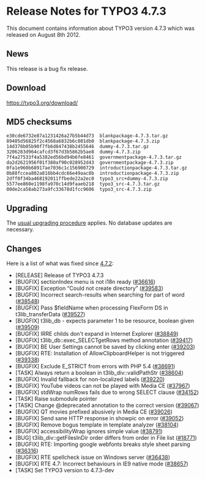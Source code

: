 Release Notes for TYPO3 4.7.3
=============================

This document contains information about TYPO3 version 4.7.3 which was
released on August 8th 2012.

News
----

This release is a bug fix release.

Download
--------

<https://typo3.org/download/>

MD5 checksums
-------------

    e30cde6732e87a1231426a27b5b44d73  blankpackage-4.7.3.tar.gz
    89405d56825f2c4568a6832b6c801db0  blankpackage-4.7.3.zip
    14d378b05b90f7fb6d847438b2455646  dummy-4.7.3.tar.gz
    3206283d964cafcd3f67d3b5862b5ae8  dummy-4.7.3.zip
    7f4a27533f4a5382ed56bd94b6fe8461  governmentpackage-4.7.3.tar.gz
    da2d2621956f01f380af90c028952d43  governmentpackage-4.7.3.zip
    0fa1e960b68917ae7036c1c156900729  introductionpackage-4.7.3.tar.gz
    0b88fccea802a816bb4cdc66e49aac8b  introductionpackage-4.7.3.zip
    2dff0f34ba468192011ffbede22a2ec0  typo3_src+dummy-4.7.3.zip
    5577ee860e1198fa970c14d9faaeb218  typo3_src-4.7.3.tar.gz
    00de2ca58ab273a9fc33678d1fcc9606  typo3_src-4.7.3.zip

Upgrading
---------

The [usual upgrading
procedure](https://docs.typo3.org/typo3cms/InstallationGuide/) applies.
No database updates are necessary.

Changes
-------

Here is a list of what was fixed since [4.7.2](TYPO3_4.7.2 "wikilink"):

-   \[RELEASE\] Release of TYPO3 4.7.3
-   \[BUGFIX\] sectionIndex menu is not i18n ready
    ([\#36616](https://forge.typo3.org/issues/36616))
-   \[BUGFIX\] Exception “Could not create directory”
    ([\#39583](https://forge.typo3.org/issues/39583))
-   \[BUGFIX\] Incorrect search-results when searching for part of word
    ([\#38548](https://forge.typo3.org/issues/38548))
-   \[BUGFIX\] Pass \$fieldName when processing FlexForm DS in
    t3lib\_transferData
    ([\#39527](https://forge.typo3.org/issues/39527))
-   \[BUGFIX\] t3lib\_db - expects parameter 1 to be resource, boolean
    given ([\#39509](https://forge.typo3.org/issues/39509))
-   \[BUGFIX\] IRRE childs don't expand in Internet Explorer
    ([\#38849](https://forge.typo3.org/issues/38849))
-   \[BUGFIX\] t3lib\_db::exec\_SELECTgetRows method annotation
    ([\#39417](https://forge.typo3.org/issues/39417))
-   \[BUGFIX\] BE User Settings cannot be saved by clicking enter
    ([\#39203](https://forge.typo3.org/issues/39203))
-   \[BUGFIX\] RTE: Installation of AllowClipboardHelper is not
    triggered ([\#39338](https://forge.typo3.org/issues/39338))
-   \[BUGFIX\] Exclude E\_STRICT from errors with PHP 5.4
    ([\#38691](https://forge.typo3.org/issues/38691))
-   \[TASK\] Always return a boolean in t3lib\_div::validPathStr
    ([\#38604](https://forge.typo3.org/issues/38604))
-   \[BUGFIX\] Invalid fallback for non-localized labels
    ([\#39220](https://forge.typo3.org/issues/39220))
-   \[BUGFIX\] YouTube videos can not be played with Media CE
    ([\#37967](https://forge.typo3.org/issues/37967))
-   \[BUGFIX\] stdWrap numRows fails due to wrong SELECT clause
    ([\#34152](https://forge.typo3.org/issues/34152))
-   \[TASK\] Raise submodule pointer
-   \[TASK\] Change @deprecated annotation to the correct version
    ([\#39067](https://forge.typo3.org/issues/39067))
-   \[BUGFIX\] QT movies prefixed abusively in Media CE
    ([\#39026](https://forge.typo3.org/issues/39026))
-   \[BUGFIX\] Send sane HTTP response in showpic on error
    ([\#39052](https://forge.typo3.org/issues/39052))
-   \[BUGFIX\] Remove bogus template in template analyzer
    ([\#38104](https://forge.typo3.org/issues/38104))
-   \[BUGFIX\] accessibilityWrap ignores simple value
    ([\#38791](https://forge.typo3.org/issues/38791))
-   \[BUG\] t3lib\_div::getFilesInDir order differs from order in File
    list ([\#18771](https://forge.typo3.org/issues/18771))
-   \[BUGFIX\] RTE: Importing google webfonts breaks style sheet parsing
    ([\#36316](https://forge.typo3.org/issues/36316))
-   \[BUGFIX\] RTE spellcheck issue on Windows server
    ([\#36438](https://forge.typo3.org/issues/36438))
-   \[BUGFIX\] RTE 4.7: Incorrect behaviours in IE9 native mode
    ([\#38657](https://forge.typo3.org/issues/38657))
-   \[TASK\] Set TYPO3 version to 4.7.3-dev



